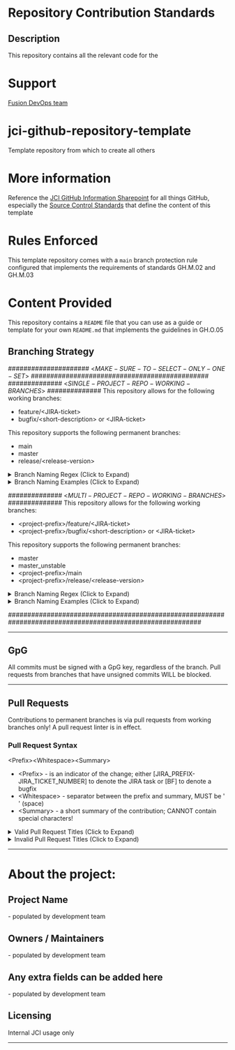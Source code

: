 # Repository Contribution Standards

## Description
This repository contains all the relevant code for the <NBIOT-CC26xx-Platform>

# Support
[Fusion DevOps team](https://github.com/orgs/jci-products/teams/fusion/members)
# jci-github-repository-template
Template repository from which to create all others
  
# More information
Reference the [JCI GitHub Information Sharepoint](https://my.jci.com/sites/GitHub) for all things GitHub, especially the [Source Control Standards](https://my.jci.com/:b:/r/sites/GitHub/Shared%20Documents/Source+Control+Standards+v1.0.2.pdf?csf=1&web=1&e=hTT37y) that define the content of this template

# Rules Enforced
This template repository comes with a `main` branch protection rule configured that implements the requirements of standards GH.M.02 and GH.M.03

# Content Provided
This repository contains a `README` file that you can use as a guide or template for your own `README.md` that implements the guidelines in GH.O.05


## Branching Strategy

##################### <$MAKE-SURE-TO-SELECT-ONLY-ONE-SET$> ##############################################
############## <$SINGLE-PROJECT-REPO-WORKING-BRANCHES$> ##############
This repository allows for the following working branches:
- feature/\<JIRA-ticket>
- bugfix/\<short-description> or \<JIRA-ticket>

This repository supports the following permanent branches:
- main
- master
- release/\<release-version>

<details>
  <summary>Branch Naming Regex (Click to Expand)</summary>

    ^(feature/[A-Z0-9]{2,6}-[0-9]{1,8}([-_]{1}[-_a-zA-Z0-9]*)*)$
    ^(bugfix/[-_a-zA-Z0-9]*)$
</details>

<details>
  <summary>Branch Naming Examples (Click to Expand)</summary>

    feature/ABC-1234
    feature/ABC-1234_text_text
    bugfix/ABC-1234_text_text
    bugfix/text_text
    release/4.2.0
</details>

############## <$MULTI-PROJECT-REPO-WORKING-BRANCHES$> ##############
This repository allows for the following working branches:
- \<project-prefix>\/feature/\<JIRA-ticket>
- \<project-prefix>\/bugfix/\<short-description> or \<JIRA-ticket>

This repository supports the following permanent branches:
- master
- master_unstable
- \<project-prefix>/main
- \<project-prefix>/release/\<release-version>

<details>
  <summary>Branch Naming Regex (Click to Expand)</summary>

    ^([a-z0-9_]{2,15}/feature/[A-Z0-9]{2,6}-[0-9]{1,8}([-_]{1}[-_a-zA-Z0-9]*)*)$
    ^([a-z0-9_]{2,15}/bugfix/[-_a-zA-Z0-9]*)$
</details>

<details>
  <summary>Branch Naming Examples (Click to Expand)</summary>

    \<project-prefix>/feature/ABC-1234
    \<project-prefix>/feature/ABC-1234_text_text
    \<project-prefix>/bugfix/ABC-1234_text_text
    \<project-prefix>/bugfix/text_text
    \<project-prefix>/release/4.2.0
</details>

##########################################################################################################

---

## GpG
All commits must be signed with a GpG key, regardless of the branch. Pull requests from branches that have unsigned commits WILL be blocked.

---

## Pull Requests
Contributions to permanent branches is via pull requests from working branches only! 
A pull request linter is in effect.

### Pull Request Syntax
\<Prefix>\<Whitespace>\<Summary>
- \<Prefix> - is an indicator of the change; either \[JIRA_PREFIX-JIRA_TICKET_NUMBER] to denote the JIRA task or \[BF] to denote a bugfix
- \<Whitespace> - separator between the prefix and summary, MUST be ' ' (space)
- \<Summary> - a short summary of the contribution; CANNOT contain special characters!

<details>
  <summary>Valid Pull Request Titles (Click to Expand)</summary>

    [LCH-1234] This is a summary of the change
    [BF] Some description
</details>

<details>
  <summary>Invalid Pull Request Titles (Click to Expand)</summary>

    LCH-1234: This is a summary of the change
    some bug fix
</details>

---
 
# About the project:
## Project Name
<TBD> - populated by development team

## Owners / Maintainers
<TBD> - populated by development team

## Any extra fields can be added here
<TBD> - populated by development team
 
## Licensing
Internal JCI usage only

---
 

